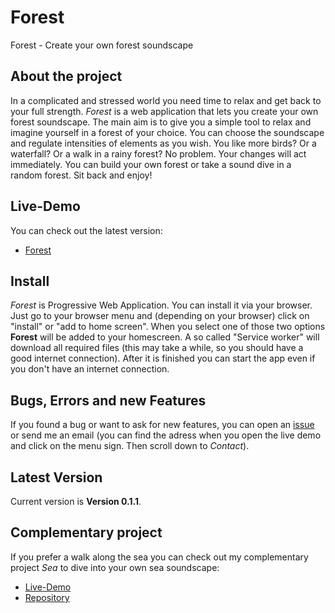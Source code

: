 # Forest
Forest - Create your own forest soundscape

## About the project
In a complicated and stressed world you need time to relax and get back to your full strength.
*Forest* is a web application that lets you create your own forest soundscape.
The main aim is to give you a simple tool to relax and imagine yourself in a forest of your choice. You can choose the soundscape and regulate intensities of elements as you wish. You like more birds? Or a waterfall? Or a walk in a rainy forest? No problem. Your changes will act immediately. You can build your own forest or take a sound dive in a random forest. Sit back and enjoy!

## Live-Demo
You can check out the latest version:
* [Forest](https://moritzott.github.io/forest/)

## Install
*Forest* is Progressive Web Application. You can install it via your browser. Just go to your browser menu and (depending on your browser) click on "install" or "add to home screen". When you select one of those two options <strong>Forest</strong> will be added to your homescreen. A so called "Service worker" will download all required files (this may take a while, so you should have a good internet connection). After it is finished you can start the app even if you don't have an internet connection.

## Bugs, Errors and new Features
If you found a bug or want to ask for new features, you can open an [issue](https://github.com/moritzott/forest/issues) or send me an email (you can find the adress when you open the live demo and click on the menu sign. Then scroll down to *Contact*).

## Latest Version
Current version is **Version 0.1.1**.

## Complementary project
If you prefer a walk along the sea you can check out my complementary project *Sea* to dive into your own sea soundscape:
* [Live-Demo](https://moritzott.github.io/sea/)
* [Repository](https://github.com/moritzott/sea) 
